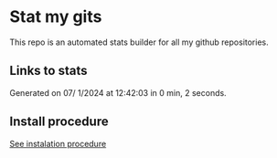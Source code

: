 # Stat my gits

This repo is an automated stats builder for all my github repositories.

## Links to stats


Generated on 07/ 1/2024 at 12:42:03 in 0 min, 2 seconds.

## Install procedure

[See instalation procedure](./src/install.md)

